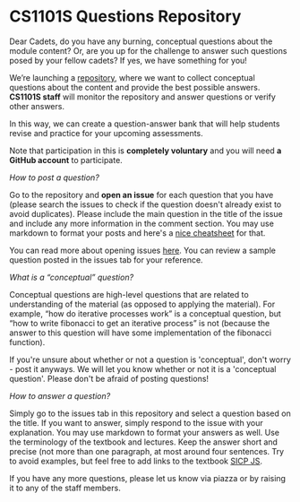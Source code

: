 # CS1101S Questions Repository

Dear Cadets, do you have any burning, conceptual questions about the module content? Or, are you up for the challenge to answer such questions posed by your fellow cadets? If yes, we have something for you! 

We’re launching a [repository](https://github.com/source-academy/cs1101s/), where we want to collect conceptual questions about the content and provide the best possible answers. **CS1101S staff** will monitor the repository and answer questions or verify other answers. 

In this way, we can create a question-answer bank that will help students revise and practice for your upcoming assessments. 

Note that participation in this is **completely voluntary** and you will need **a GitHub account** to participate. 

*How to post a question?*

Go to the repository and **open an issue** for each question that you have (please search the issues to check if the question doesn't already exist to avoid duplicates). Please include the main question in the title of the issue and include any more information in the comment section. You may use markdown to format your posts and here's a [nice cheatsheet](https://github.com/adam-p/markdown-here/wiki/Markdown-Cheatsheet) for that. 

You can read more about opening issues [here](https://docs.github.com/en/free-pro-team@latest/github/managing-your-work-on-github/creating-an-issue). You can review a sample question posted in the issues tab for your reference. 

*What is a “conceptual” question?*

Conceptual questions are high-level questions that are related to understanding of the material (as opposed to applying the material). For example, “how do iterative processes work” is a conceptual question, but “how to write fibonacci to get an iterative process” is not (because the answer to this question will have some implementation of the fibonacci function). 

If you're unsure about whether or not a question is 'conceptual', don't worry - post it anyways. We will let you know whether or not it is a 'conceptual question'. Please don't be afraid of posting questions! 

*How to answer a question?*

Simply go to the issues tab in this repository and select a question based on the title. If you want to answer, simply respond to the issue with your explanation. You may use markdown to format your answers as well. Use the terminology of the textbook and lectures. Keep the answer short and precise (not more than one paragraph, at most around four sentences. Try to avoid examples, but feel free to add links to the textbook [SICP JS](https://source-academy.github.io/sicp/).

If you have any more questions, please let us know via piazza or by raising it to any of the staff members. 

